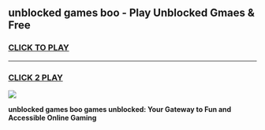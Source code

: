 
## unblocked games boo - Play Unblocked Gmaes & Free
<h3>
<a href="https://news.freeplayer.one?title=unblocked_games_boo&ref=23F">CLICK TO PLAY</a></h3>
<hr>

<h3>
<a href="https://news.freeplayer.one?title=unblocked_games_boo&ref=23F">CLICK 2 PLAY</a>
  
</h3>

<a href="https://news.freeplayer.one?title=unblocked_games_boo&ref=23F/"><img src="https://clearcache.store/games.png"></a>


**unblocked games boo games unblocked: Your Gateway to Fun and Accessible Online Gaming**
